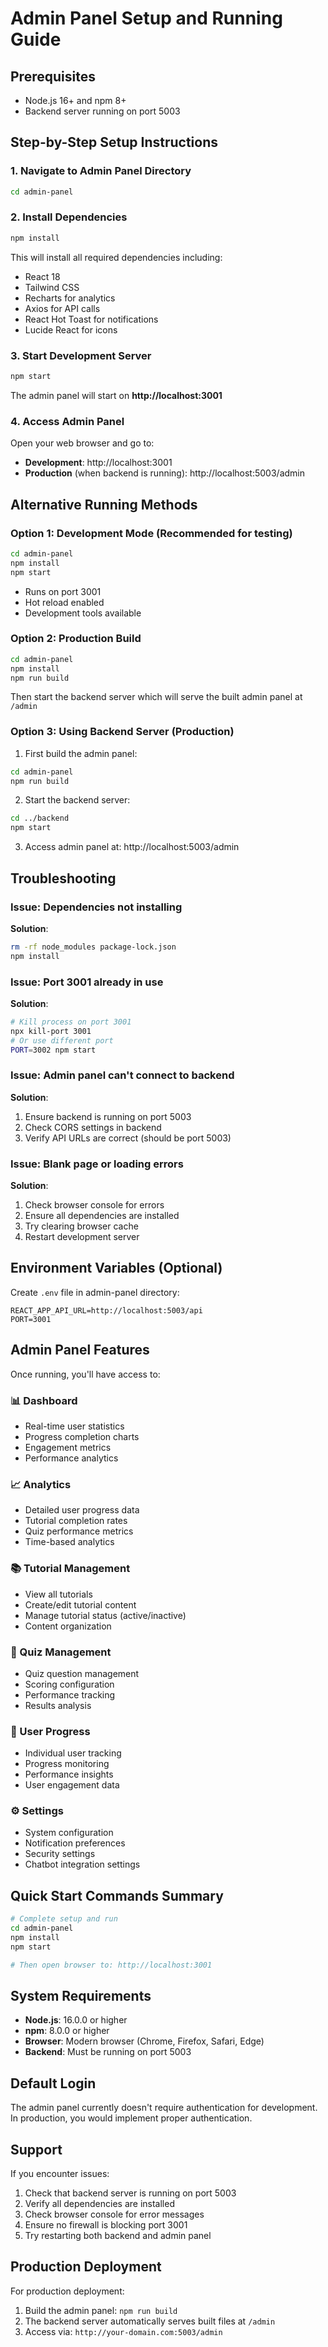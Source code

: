 # Admin Panel Setup and Running Guide

## Prerequisites
- Node.js 16+ and npm 8+
- Backend server running on port 5003

## Step-by-Step Setup Instructions

### 1. Navigate to Admin Panel Directory
```bash
cd admin-panel
```

### 2. Install Dependencies
```bash
npm install
```

This will install all required dependencies including:
- React 18
- Tailwind CSS
- Recharts for analytics
- Axios for API calls
- React Hot Toast for notifications
- Lucide React for icons

### 3. Start Development Server
```bash
npm start
```

The admin panel will start on **http://localhost:3001**

### 4. Access Admin Panel
Open your web browser and go to:
- **Development**: http://localhost:3001
- **Production** (when backend is running): http://localhost:5003/admin

## Alternative Running Methods

### Option 1: Development Mode (Recommended for testing)
```bash
cd admin-panel
npm install
npm start
```
- Runs on port 3001
- Hot reload enabled
- Development tools available

### Option 2: Production Build
```bash
cd admin-panel
npm install
npm run build
```
Then start the backend server which will serve the built admin panel at `/admin`

### Option 3: Using Backend Server (Production)
1. First build the admin panel:
```bash
cd admin-panel
npm run build
```

2. Start the backend server:
```bash
cd ../backend
npm start
```

3. Access admin panel at: http://localhost:5003/admin

## Troubleshooting

### Issue: Dependencies not installing
**Solution**: 
```bash
rm -rf node_modules package-lock.json
npm install
```

### Issue: Port 3001 already in use
**Solution**: 
```bash
# Kill process on port 3001
npx kill-port 3001
# Or use different port
PORT=3002 npm start
```

### Issue: Admin panel can't connect to backend
**Solution**: 
1. Ensure backend is running on port 5003
2. Check CORS settings in backend
3. Verify API URLs are correct (should be port 5003)

### Issue: Blank page or loading errors
**Solution**:
1. Check browser console for errors
2. Ensure all dependencies are installed
3. Try clearing browser cache
4. Restart development server

## Environment Variables (Optional)

Create `.env` file in admin-panel directory:
```env
REACT_APP_API_URL=http://localhost:5003/api
PORT=3001
```

## Admin Panel Features

Once running, you'll have access to:

### 📊 Dashboard
- Real-time user statistics
- Progress completion charts
- Engagement metrics
- Performance analytics

### 📈 Analytics
- Detailed user progress data
- Tutorial completion rates
- Quiz performance metrics
- Time-based analytics

### 📚 Tutorial Management
- View all tutorials
- Create/edit tutorial content
- Manage tutorial status (active/inactive)
- Content organization

### 🧠 Quiz Management
- Quiz question management
- Scoring configuration
- Performance tracking
- Results analysis

### 👥 User Progress
- Individual user tracking
- Progress monitoring
- Performance insights
- User engagement data

### ⚙️ Settings
- System configuration
- Notification preferences
- Security settings
- Chatbot integration settings

## Quick Start Commands Summary

```bash
# Complete setup and run
cd admin-panel
npm install
npm start

# Then open browser to: http://localhost:3001
```

## System Requirements

- **Node.js**: 16.0.0 or higher
- **npm**: 8.0.0 or higher
- **Browser**: Modern browser (Chrome, Firefox, Safari, Edge)
- **Backend**: Must be running on port 5003

## Default Login

The admin panel currently doesn't require authentication for development. In production, you would implement proper authentication.

## Support

If you encounter issues:
1. Check that backend server is running on port 5003
2. Verify all dependencies are installed
3. Check browser console for error messages
4. Ensure no firewall is blocking port 3001
5. Try restarting both backend and admin panel

## Production Deployment

For production deployment:
1. Build the admin panel: `npm run build`
2. The backend server automatically serves built files at `/admin`
3. Access via: `http://your-domain.com:5003/admin`